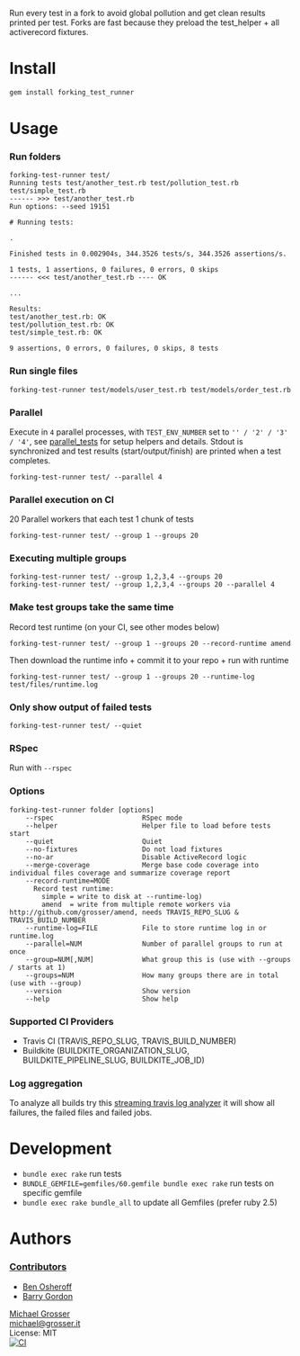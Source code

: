 Run every test in a fork to avoid global pollution and get clean results printed per test.
Forks are fast because they preload the test_helper + all activerecord fixtures.


Install
=======

```Bash
gem install forking_test_runner
```


Usage
=====

### Run folders

```
forking-test-runner test/
Running tests test/another_test.rb test/pollution_test.rb test/simple_test.rb
------ >>> test/another_test.rb
Run options: --seed 19151

# Running tests:

.

Finished tests in 0.002904s, 344.3526 tests/s, 344.3526 assertions/s.

1 tests, 1 assertions, 0 failures, 0 errors, 0 skips
------ <<< test/another_test.rb ---- OK

...

Results:
test/another_test.rb: OK
test/pollution_test.rb: OK
test/simple_test.rb: OK

9 assertions, 0 errors, 0 failures, 0 skips, 8 tests
```

### Run single files

```
forking-test-runner test/models/user_test.rb test/models/order_test.rb
```

### Parallel

Execute in `4` parallel processes, with `TEST_ENV_NUMBER` set to `'' / '2' / '3' / '4'`,
see [parallel_tests](https://github.com/grosser/parallel_tests) for setup helpers and details.
Stdout is synchronized and test results (start/output/finish) are printed when a test completes.

```
forking-test-runner test/ --parallel 4
```

### Parallel execution on CI

20 Parallel workers that each test 1 chunk of tests

```
forking-test-runner test/ --group 1 --groups 20
```

### Executing multiple groups

```
forking-test-runner test/ --group 1,2,3,4 --groups 20
forking-test-runner test/ --group 1,2,3,4 --groups 20 --parallel 4
```

### Make test groups take the same time

Record test runtime (on your CI, see other modes below)

```
forking-test-runner test/ --group 1 --groups 20 --record-runtime amend
```

Then download the runtime info + commit it to your repo + run with runtime

```
forking-test-runner test/ --group 1 --groups 20 --runtime-log test/files/runtime.log
```

### Only show output of failed tests

```
forking-test-runner test/ --quiet
```

### RSpec

Run with `--rspec`

### Options

<!-- Updated by rake bump:patch -->
```
forking-test-runner folder [options]
    --rspec                      RSpec mode
    --helper                     Helper file to load before tests start
    --quiet                      Quiet
    --no-fixtures                Do not load fixtures
    --no-ar                      Disable ActiveRecord logic
    --merge-coverage             Merge base code coverage into individual files coverage and summarize coverage report
    --record-runtime=MODE        
      Record test runtime:
        simple = write to disk at --runtime-log)
        amend  = write from multiple remote workers via http://github.com/grosser/amend, needs TRAVIS_REPO_SLUG & TRAVIS_BUILD_NUMBER
    --runtime-log=FILE           File to store runtime log in or runtime.log
    --parallel=NUM               Number of parallel groups to run at once
    --group=NUM[,NUM]            What group this is (use with --groups / starts at 1)
    --groups=NUM                 How many groups there are in total (use with --group)
    --version                    Show version
    --help                       Show help
```
<!-- Updated by rake bump:patch -->

### Supported CI Providers

 * Travis CI (TRAVIS_REPO_SLUG, TRAVIS_BUILD_NUMBER)
 * Buildkite (BUILDKITE_ORGANIZATION_SLUG, BUILDKITE_PIPELINE_SLUG, BUILDKITE_JOB_ID)

### Log aggregation

To analyze all builds try this [streaming travis log analyzer](https://gist.github.com/grosser/df68f5461d45601f37f0)
it will show all failures, the failed files and failed jobs.


Development
===========

 - `bundle exec rake` run tests
 - `BUNDLE_GEMFILE=gemfiles/60.gemfile bundle exec rake` run tests on specific gemfile
 - `bundle exec rake bundle_all` to update all Gemfiles (prefer ruby 2.5)


Authors
=======

### [Contributors](https://github.com/grosser/forking_test_runner/contributors)
 - [Ben Osheroff](https://github.com/osheroff)
 - [Barry Gordon](https://github.com/brrygrdn)

[Michael Grosser](https://grosser.it)<br/>
michael@grosser.it<br/>
License: MIT<br/>
[![CI](https://github.com/grosser/forking_test_runner/actions/workflows/actions.yml/badge.svg?branch=master)](https://github.com/grosser/forking_test_runner/actions/workflows/actions.yml?query=branch%3Amaster)
